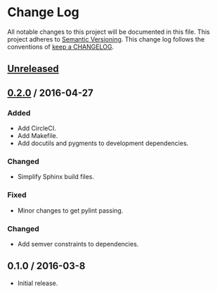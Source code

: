 # Change Log

All notable changes to this project will be documented in this file.
This project adheres to [Semantic Versioning](http://semver.org/).
This change log follows the conventions of
[keep a CHANGELOG](http://keepachangelog.com/).

## [Unreleased][Unreleased]

## [0.2.0] / 2016-04-27

### Added

- Add CircleCI.
- Add Makefile.
- Add docutils and pygments to development dependencies.

### Changed

- Simplify Sphinx build files.

### Fixed

- Minor changes to get pylint passing.

### Changed

- Add semver constraints to dependencies.

## 0.1.0 / 2016-03-8

- Initial release.

[Unreleased]: https://github.com/razor-x/dichalcogenides/compare/v0.2.0...HEAD
[0.2.0]: https://github.com/razor-x/dichalcogenides/compare/v0.1.0...v0.2.0
